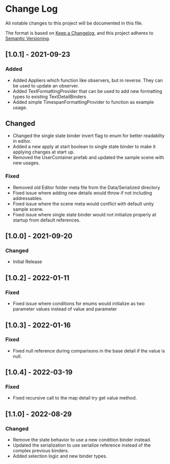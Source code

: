 # Change Log
All notable changes to this project will be documented in this file.

The format is based on [Keep a Changelog](https://keepachangelog.com/en/1.0.0/),
and this project adheres to [Semantic Versioning](https://semver.org/spec/v2.0.0.html).

## [1.0.1] - 2021-09-23
### Added
- Added Appliers which function like observers, but in reverse. They can be used to update an observer.
- Added TextFormattingProvider that can be used to add new formatting types to existing TextDetailBinders
- Added simple TimespanFormattingProvider to function as example usage.

## Changed
- Changed the single state binder invert flag to enum for better readablity in editor.
- Added a new apply at start boolean to single state binder to make it applying changes at start up.
- Removed the UserContainer.prefab and updated the sample scene with new usages.

### Fixed
- Removed old Editor folder meta file from the Data/Serialized directory
- Fixed issue where adding new details would throw if not including addressables.
- Fixed issue where the scene meta would conflict with default unity sample scene.
- Fixed issue where single state binder would not initialize properly at startup from default references.

## [1.0.0] - 2021-09-20
### Changed
- Initial Release

## [1.0.2] - 2022-01-11
### Fixed
- Fixed issue where conditions for enums would initialize as two parameter values instead of value and parameter

## [1.0.3] - 2022-01-16
### Fixed
- Fixed null reference during comparisons in the base detail if the value is null.

## [1.0.4] - 2022-03-19
### Fixed
- Fixed recursive call to the map detail try get value method.

## [1.1.0] - 2022-08-29
### Changed
- Remove the state behavior to use a new condition binder instead.
- Updated the serialization to use serialize reference instead of the complex previous binders.
- Added selection logic and new binder types.